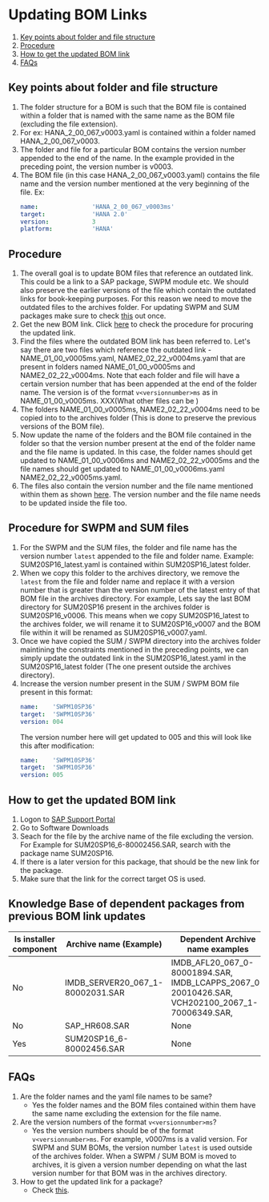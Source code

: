 # Updating BOM Links

1.  [Key points about folder and file structure](#key-points-about-folder-and-file-structure)
1.  [Procedure](#procedure)
1.  [How to get the updated BOM link](#how-to-get-the-updated-bom-link)
1.  [FAQs](#questions)

## Key points about folder and file structure
1.  The folder structure for a BOM is such that the BOM file is contained within a folder that is named with the same name as the BOM file (excluding the file extension).
1.  For ex: HANA_2_00_067_v0003.yaml is contained within a folder named HANA_2_00_067_v0003.
1.  The folder and file for a particular BOM contains the version number appended to the end of the name. 
    In the example provided in the preceding point, the version number is v0003.
1.  The BOM file (in this case HANA_2_00_067_v0003.yaml) contains the file name and the version number mentioned at the very beginning of the file. Ex:
    ```yaml
    name:               'HANA_2_00_067_v0003ms'
    target:             'HANA 2.0'
    version:            3
    platform:           'HANA'
    ```
## Procedure

1.  The overall goal is to update BOM files that reference an outdated link.
    This could be a link to a SAP package, SWPM module etc.
    We should also preserve the earlier versions of the file which contain the outdated links for book-keeping purposes.
    For this reason we need to move the outdated files to the archives folder. 
    For updating SWPM and SUM packages make sure to check [this](#procedure-for-swpm-and-sum-files) out once.
1.  Get the new BOM link.
    Click [here](#how-to-get-the-updated-bom-link) to check the procedure for procuring the updated link.
1.  Find the files where the outdated BOM link has been referred to. 
    Let's say there are two files which reference the outdated link - NAME_01_00_v0005ms.yaml, NAME2_02_22_v0004ms.yaml that are present in folders named NAME_01_00_v0005ms and NAME2_02_22_v0004ms.
    Note that each folder and file will have a certain version number that has been appended at the end of the folder name.
    The version is of the format ```v<versionnumber>ms``` as in NAME_01_00_v0005ms. XXX(What other files can be )
1.  The folders NAME_01_00_v0005ms, NAME2_02_22_v0004ms need to be copied into to the archives folder (This is done to preserve the previous versions of the BOM file).
1.  Now update the name of the folders and the BOM file contained in the folder so that the version number present at the end of the folder name  and the file name is updated. 
    In this case, the folder names should get updated to NAME_01_00_v0006ms and NAME2_02_22_v0005ms and the file names should get updated to NAME_01_00_v0006ms.yaml NAME2_02_22_v0005ms.yaml.
1.  The files also contain the version number and the file name mentioned within them as shown [here](#key-points-about-folder-and-file-structure). 
    The version number and the file name needs to be updated inside the file too.

## Procedure for SWPM and SUM files

1.  For the SWPM and the SUM files, the folder and file name has the version number ```latest``` appended to the file and folder name. 
    Example: SUM20SP16_latest.yaml is contained within SUM20SP16_latest folder.
1.  When we copy this folder to the archives directory, we remove the ```latest``` from the file and folder name and replace it with a version number that is greater than the version number of the latest entry of that BOM file in the archives directory.
    For example, Lets say the last BOM directory for SUM20SP16 present in the archives folder is SUM20SP16_v0006.
    This means when we copy SUM20SP16_latest to the archives folder, we will rename it to SUM20SP16_v0007 and the BOM file within it will be renamed as SUM20SP16_v0007.yaml.
1. Once we have copied the SUM / SWPM directory into the archives folder maintining the constraints mentioned in the preceding points, we can simply update the outdated link in the SUM20SP16_latest.yaml in the SUM20SP16_latest folder (The one present outside the archives directory).
1. Increase the version number present in the SUM / SWPM BOM file present in this format:
    ```yaml
    name:    'SWPM10SP36'
    target:  'SWPM10SP36'
    version: 004
    ```
    The version number here will get updated to 005 and this will look like this after modification:
    ```yaml
    name:    'SWPM10SP36'
    target:  'SWPM10SP36'
    version: 005
    ```

## How to get the updated BOM link

1.  Logon to [SAP Support Portal](https://launchpad.support.sap.com/#/softwarecenter)
1.  Go to Software Downloads
1.  Seach for the file by the archive name of the file excluding the version.
    For Example for SUM20SP16_6-80002456.SAR, search with the package name SUM20SP16.
1.  If there is a later version for this package, that should be the new link for the package.
1.  Make sure that the link for the correct target OS is used. 

## Knowledge Base of dependent packages from previous BOM link updates

|Is installer component  |  Archive name (Example) | Dependent Archive name examples |
|------------------------|-------------------------|------|
| No          |  IMDB_SERVER20_067_1-80002031.SAR | IMDB_AFL20_067_0-80001894.SAR, IMDB_LCAPPS_2067_0-20010426.SAR, VCH202100_2067_1-70006349.SAR, |
| No          |  SAP_HR608.SAR  |  None |
| Yes         | SUM20SP16_6-80002456.SAR | None |


## FAQs
1.  Are the folder names and the yaml file names to be same?
    * Yes the folder names and the BOM files contained within them have the same name excluding the extension for the file name.
1.  Are the version numbers of the format ```v<versionnumber>ms```?
    * Yes the version numbers should be of the format ```v<versionnumber>ms```.
    For example, v0007ms is a valid version.
    For SWPM and SUM BOMs, the version number ```latest``` is used outside of the archives folder.
    When a SWPM / SUM BOM is moved to archives, it is given a version number depending on what the last version number for that BOM was in the archives directory.
1.  How to get the updated link for a package?
    * Check [this](#how-to-get-the-updated-bom-link).





